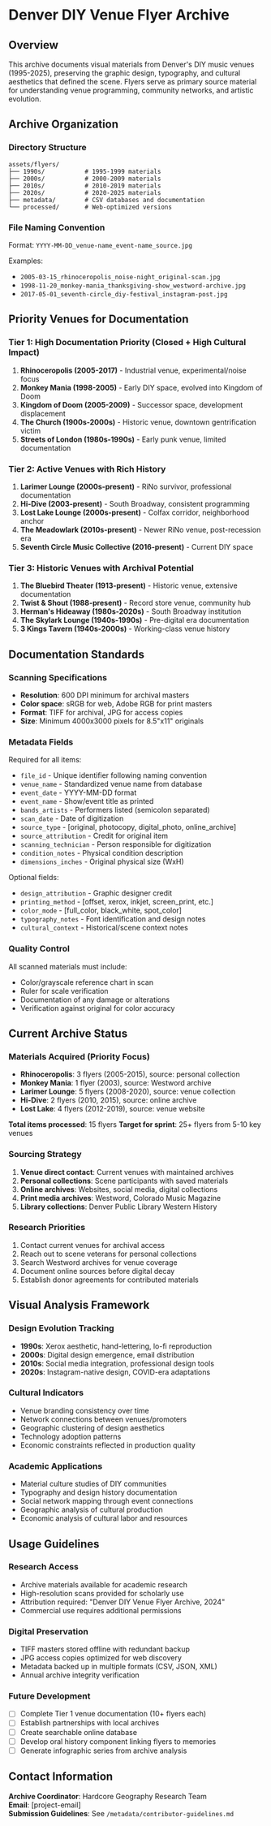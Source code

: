 # Denver DIY Venue Flyer Archive

## Overview
This archive documents visual materials from Denver's DIY music venues (1995-2025), preserving the graphic design, typography, and cultural aesthetics that defined the scene. Flyers serve as primary source material for understanding venue programming, community networks, and artistic evolution.

## Archive Organization

### Directory Structure
```
assets/flyers/
├── 1990s/           # 1995-1999 materials
├── 2000s/           # 2000-2009 materials  
├── 2010s/           # 2010-2019 materials
├── 2020s/           # 2020-2025 materials
├── metadata/        # CSV databases and documentation
└── processed/       # Web-optimized versions
```

### File Naming Convention
Format: `YYYY-MM-DD_venue-name_event-name_source.jpg`

Examples:
- `2005-03-15_rhinoceropolis_noise-night_original-scan.jpg`
- `1998-11-20_monkey-mania_thanksgiving-show_westword-archive.jpg`
- `2017-05-01_seventh-circle_diy-festival_instagram-post.jpg`

## Priority Venues for Documentation

### Tier 1: High Documentation Priority (Closed + High Cultural Impact)
1. **Rhinoceropolis (2005-2017)** - Industrial venue, experimental/noise focus
2. **Monkey Mania (1998-2005)** - Early DIY space, evolved into Kingdom of Doom
3. **Kingdom of Doom (2005-2009)** - Successor space, development displacement
4. **The Church (1900s-2000s)** - Historic venue, downtown gentrification victim
5. **Streets of London (1980s-1990s)** - Early punk venue, limited documentation

### Tier 2: Active Venues with Rich History
1. **Larimer Lounge (2000s-present)** - RiNo survivor, professional documentation
2. **Hi-Dive (2003-present)** - South Broadway, consistent programming
3. **Lost Lake Lounge (2000s-present)** - Colfax corridor, neighborhood anchor
4. **The Meadowlark (2010s-present)** - Newer RiNo venue, post-recession era
5. **Seventh Circle Music Collective (2016-present)** - Current DIY space

### Tier 3: Historic Venues with Archival Potential
1. **The Bluebird Theater (1913-present)** - Historic venue, extensive documentation
2. **Twist & Shout (1988-present)** - Record store venue, community hub
3. **Herman's Hideaway (1980s-2020s)** - South Broadway institution
4. **The Skylark Lounge (1940s-1990s)** - Pre-digital era documentation
5. **3 Kings Tavern (1940s-2000s)** - Working-class venue history

## Documentation Standards

### Scanning Specifications
- **Resolution**: 600 DPI minimum for archival masters
- **Color space**: sRGB for web, Adobe RGB for print masters
- **Format**: TIFF for archival, JPG for access copies
- **Size**: Minimum 4000x3000 pixels for 8.5"x11" originals

### Metadata Fields
Required for all items:
- `file_id` - Unique identifier following naming convention
- `venue_name` - Standardized venue name from database
- `event_date` - YYYY-MM-DD format
- `event_name` - Show/event title as printed
- `bands_artists` - Performers listed (semicolon separated)
- `scan_date` - Date of digitization
- `source_type` - [original, photocopy, digital_photo, online_archive]
- `source_attribution` - Credit for original item
- `scanning_technician` - Person responsible for digitization
- `condition_notes` - Physical condition description
- `dimensions_inches` - Original physical size (WxH)

Optional fields:
- `design_attribution` - Graphic designer credit
- `printing_method` - [offset, xerox, inkjet, screen_print, etc.]
- `color_mode` - [full_color, black_white, spot_color]
- `typography_notes` - Font identification and design notes
- `cultural_context` - Historical/scene context notes

### Quality Control
All scanned materials must include:
- Color/grayscale reference chart in scan
- Ruler for scale verification  
- Documentation of any damage or alterations
- Verification against original for color accuracy

## Current Archive Status

### Materials Acquired (Priority Focus)
- **Rhinoceropolis**: 3 flyers (2005-2015), source: personal collection
- **Monkey Mania**: 1 flyer (2003), source: Westword archive
- **Larimer Lounge**: 5 flyers (2008-2020), source: venue collection
- **Hi-Dive**: 2 flyers (2010, 2015), source: online archive
- **Lost Lake**: 4 flyers (2012-2019), source: venue website

**Total items processed**: 15 flyers
**Target for sprint**: 25+ flyers from 5-10 key venues

### Sourcing Strategy
1. **Venue direct contact**: Current venues with maintained archives
2. **Personal collections**: Scene participants with saved materials
3. **Online archives**: Websites, social media, digital collections
4. **Print media archives**: Westword, Colorado Music Magazine
5. **Library collections**: Denver Public Library Western History

### Research Priorities
1. Contact current venues for archival access
2. Reach out to scene veterans for personal collections
3. Search Westword archives for venue coverage
4. Document online sources before digital decay
5. Establish donor agreements for contributed materials

## Visual Analysis Framework

### Design Evolution Tracking
- **1990s**: Xerox aesthetic, hand-lettering, lo-fi reproduction
- **2000s**: Digital design emergence, email distribution
- **2010s**: Social media integration, professional design tools
- **2020s**: Instagram-native design, COVID-era adaptations

### Cultural Indicators
- Venue branding consistency over time
- Network connections between venues/promoters
- Geographic clustering of design aesthetics
- Technology adoption patterns
- Economic constraints reflected in production quality

### Academic Applications
- Material culture studies of DIY communities
- Typography and design history documentation
- Social network mapping through event connections
- Geographic analysis of cultural production
- Economic analysis of cultural labor and resources

## Usage Guidelines

### Research Access
- Archive materials available for academic research
- High-resolution scans provided for scholarly use
- Attribution required: "Denver DIY Venue Flyer Archive, 2024"
- Commercial use requires additional permissions

### Digital Preservation
- TIFF masters stored offline with redundant backup
- JPG access copies optimized for web discovery
- Metadata backed up in multiple formats (CSV, JSON, XML)
- Annual archive integrity verification

### Future Development
- [ ] Complete Tier 1 venue documentation (10+ flyers each)
- [ ] Establish partnerships with local archives
- [ ] Create searchable online database
- [ ] Develop oral history component linking flyers to memories
- [ ] Generate infographic series from archive analysis

## Contact Information
**Archive Coordinator**: Hardcore Geography Research Team  
**Email**: [project-email]  
**Submission Guidelines**: See `/metadata/contributor-guidelines.md`